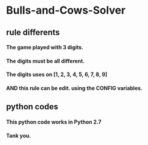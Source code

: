 # Bulls-and-Cows-Solver
## rule differents
#### The game played with 3 digits.
#### The digits must be all different.
#### The digits uses on [1, 2, 3, 4, 5, 6, 7, 8, 9]
#### AND this rule can be edit. using the CONFIG variables.

## python codes
#### This python code works in Python 2.7
#### Tank you.
